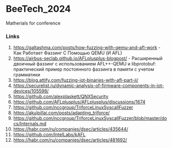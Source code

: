 # BeeTech_2024
Matherials for conference

### Links
1. https://galtashma.com/posts/how-fuzzing-with-qemu-and-afl-work - Как Работает Фаззинг С Помощью QEMU (И AFL)
2. https://airbus-seclab.github.io/AFLplusplus-blogpost/ - Расширенный двоичный фаззинг с использованием AFL++-QEMU и libprotobuf: практический пример постоянного фаззинга в памяти с учетом грамматики
3. https://blog.attify.com/fuzzing-iot-binaries-with-afl-part-ii/
4. https://securelist.ru/dynamic-analysis-of-firmware-components-in-iot-devices/105598/
5. https://github.com/alexplaskett/QNXSecurity
6. https://github.com/AFLplusplus/AFLplusplus/discussions/1674
7. https://github.com/nccgroup/TriforceLinuxSyscallFuzzer
8. https://akulpillai.com/posts/adapting_triforce/
9. https://github.com/nccgroup/TriforceLinuxSyscallFuzzer/blob/master/docs/Internals.md
10. https://habr.com/ru/companies/dsec/articles/435644/
11. https://github.com/IntelLabs/kAFL
12. https://habr.com/ru/companies/dsec/articles/481692/